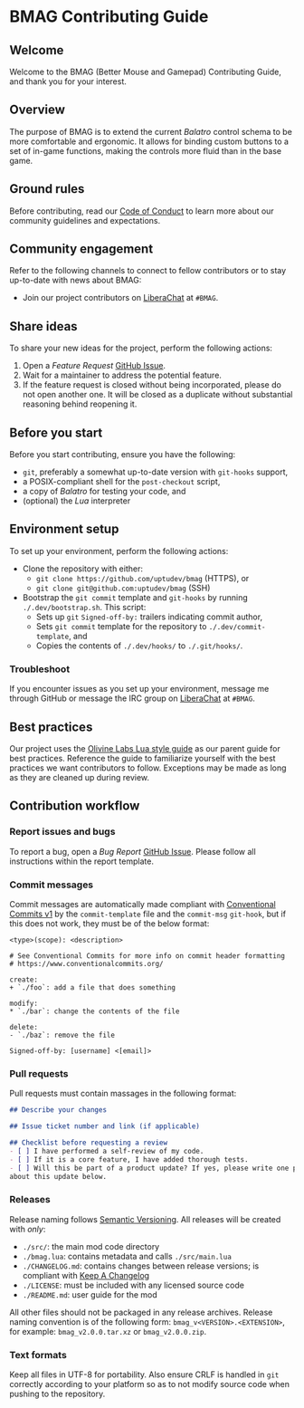 # BMAG Contributing Guide

## Welcome

Welcome to the BMAG (Better Mouse and Gamepad) Contributing Guide, and thank you
for your interest.

## Overview

The purpose of BMAG is to extend the current *Balatro* control schema to be more
comfortable and ergonomic. It allows for binding custom buttons to a set of in-game
functions, making the controls more fluid than in the base game.

## Ground rules

Before contributing, read our
[Code of Conduct](https://github.com/uptudev/bmag/blob/main/CODE_OF_CONDUCT.md)
to learn more about our community guidelines and expectations.

## Community engagement

Refer to the following channels to connect to fellow contributors or to stay up-to-date
with news about BMAG:

* Join our project contributors on
[LiberaChat](https://libera.chat/)
at `#BMAG`.

## Share ideas

To share your new ideas for the project, perform the following actions:

1. Open a *Feature Request*
[GitHub Issue](https://github.com/uptudev/bmag/issues).
1. Wait for a maintainer to address the potential feature.
1. If the feature request is closed without being incorporated, please do not open
another one. It will be closed as a duplicate without substantial reasoning behind
reopening it.

## Before you start

Before you start contributing, ensure you have the following:

* `git`, preferably a somewhat up-to-date version with `git-hooks` support,
* a POSIX-compliant shell for the `post-checkout` script,
* a copy of *Balatro* for testing your code, and
* (optional) the *Lua* interpreter

## Environment setup

To set up your environment, perform the following actions:

* Clone the repository with either:
  * `git clone https://github.com/uptudev/bmag` (HTTPS), or
  * `git clone git@github.com:uptudev/bmag` (SSH)
* Bootstrap the `git commit` template and `git-hooks` by running `./.dev/bootstrap.sh`.
This script:
  * Sets up `git` `Signed-off-by:` trailers indicating commit author,
  * Sets `git commit` template for the repository to `./.dev/commit-template`, and
  * Copies the contents of `./.dev/hooks/` to `./.git/hooks/`.

### Troubleshoot

If you encounter issues as you set up your environment, message me through GitHub
or message the IRC group on
[LiberaChat](https://libera.chat/)
at `#BMAG`.

## Best practices

Our project uses the
[Olivine Labs Lua style guide](https://github.com/Olivine-Labs/lua-style-guide)
as our parent guide for best practices. Reference the guide to familiarize yourself
with the best practices we want contributors to follow. Exceptions may be made
as long as they are cleaned up during review.

## Contribution workflow

### Report issues and bugs

To report a bug, open a *Bug Report*
[GitHub Issue](https://github.com/uptudev/bmag/issues).
Please follow all instructions within the report template.

### Commit messages

Commit messages are automatically made compliant with
[Conventional Commits v1](https://www.conventionalcommits.org/en/v1.0.0/)
by the `commit-template` file and the `commit-msg` `git-hook`, but if this does
not work, they must be of the below format:

```text
<type>(scope): <description>

# See Conventional Commits for more info on commit header formatting
# https://www.conventionalcommits.org/

create:
+ `./foo`: add a file that does something

modify:
* `./bar`: change the contents of the file

delete:
- `./baz`: remove the file

Signed-off-by: [username] <[email]>
```

### Pull requests

Pull requests must contain massages in the following format:

```markdown
## Describe your changes

## Issue ticket number and link (if applicable)

## Checklist before requesting a review
- [ ] I have performed a self-review of my code.
- [ ] If it is a core feature, I have added thorough tests.
- [ ] Will this be part of a product update? If yes, please write one phrase
about this update below.
```

### Releases

Release naming follows [Semantic Versioning](https://semver.org/).
All releases will be created with *only*:

* `./src/`: the main mod code directory
* `./bmag.lua`: contains metadata and calls `./src/main.lua`
* `./CHANGELOG.md`: contains changes between release versions; is compliant with
[Keep A Changelog](https://keepachangelog.com/)
* `./LICENSE`: must be included with any licensed source code
* `./README.md`: user guide for the mod

All other files should not be packaged in any release archives.
Release naming convention is of the following form:
`bmag_v<VERSION>.<EXTENSION>`, for example: `bmag_v2.0.0.tar.xz` or `bmag_v2.0.0.zip`.

### Text formats

Keep all files in UTF-8 for portability. Also ensure CRLF is handled in `git`
correctly according to your platform so as to not modify source code when
pushing to the repository.
